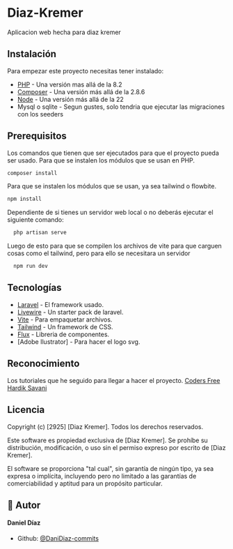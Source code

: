 # Diaz-Kremer
Aplicacion web hecha para diaz kremer

## Instalación
Para empezar este proyecto necesitas tener instalado:
* [PHP](https://www.php.net/downloads.php) - Una versión mas allá de la 8.2
* [Composer](https://getcomposer.org/download/) - Una versión más allá de la 2.8.6
* [Node](https://nodejs.org/es/download) - Una versión más allá de la 22
* Mysql o sqlite - Segun gustes, solo tendria que ejecutar las migraciones con los seeders
## Prerequisitos
Los comandos que tienen que ser ejecutados para que el proyecto pueda ser usado.
Para que se instalen los módulos que se usan en PHP.
  ```bash
  composer install
  ```

Para que se instalen los módulos que se usan, ya sea tailwind o flowbite.
  ```bash
  npm install
  ```
Dependiente de si tienes un servidor web local o no deberás ejecutar el siguiente comando:
```bash
  php artisan serve
  ```
Luego de esto para que se compilen los archivos de vite para que carguen cosas como el tailwind, pero para ello se necesitara un servidor
```bash
  npm run dev
  ```

## Tecnologías
* [Laravel](https://laravel.com) - El framework usado.
* [Livewire](https://laravel-livewire.com) - Un starter pack de laravel.
* [Vite](https://vite.dev) - Para empaquetar archivos.
* [Tailwind](https://tailwindcss.com) - Un framework de CSS.
* [Flux](https://fluxui.dev) - Libreria de componentes.
* [Adobe Ilustrator] - Para hacer el logo svg.

## Reconocimiento
Los tutoriales que he seguido para llegar a hacer el proyecto.
[Coders Free](https://www.youtube.com/@CodersFree)
[Hardik Savani](https://www.youtube.com/@savanihd)

## Licencia
Copyright (c) [2925] [Diaz Kremer]. Todos los derechos reservados.

Este software es propiedad exclusiva de [Diaz Kremer]. Se prohíbe su distribución, modificación, o uso sin el permiso expreso por escrito de [Diaz Kremer].

El software se proporciona "tal cual", sin garantía de ningún tipo, ya sea expresa o implícita, incluyendo pero no limitado a las garantías de comerciabilidad y aptitud para un propósito particular.

## 🙇 Autor
#### Daniel Díaz
- Github: [@DaniDiaz-commits](https://github.com/DaniDiaz-commits)
        
